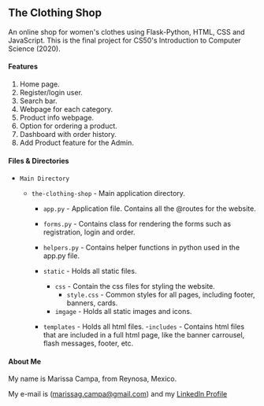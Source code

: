 ## The Clothing Shop

An online shop for women's clothes using Flask-Python, HTML, CSS and JavaScript. 
This is the final project for CS50's Introduction to Computer Science (2020).


#### Features

1. Home page.
2. Register/login user.
3. Search bar.
4. Webpage for each category.
5. Product info webpage.
6. Option for ordering a product.
7. Dashboard with order history.
8. Add Product feature for the Admin.


#### Files & Directories

- `Main Directory`

  - `the-clothing-shop` - Main application directory.

      - `app.py` - Application file. Contains all the @routes for the website.
      - `forms.py` - Contains class for rendering the forms such as registration, login and order.
      - `helpers.py` - Contains helper functions in python used in the app.py file.

    - `static` - Holds all static files.
      - `css` - Contain the css files for styling the website.
        - `style.css` - Common styles for all pages, including footer, banners, cards.
      - `imgage` - Holds all static images and icons.
    
    - `templates` - Holds all html files.
        -`includes` - Contains html files that are included in a full html page, like the banner carrousel, flash messages, footer, etc.



#### About Me
My name is Marissa Campa, from Reynosa, Mexico.

My e-mail is (marissag.campa@gmail.com) and my [LinkedIn Profile](https://www.linkedin.com/in/marissa-campa/)

